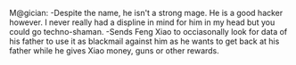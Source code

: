 M@gician: 
-Despite the name, he isn't a strong mage. He is a good hacker however. I never really had a displine in mind for him in my head but you could go techno-shaman. 
-Sends Feng Xiao to occiasonally look for data of his father to use it as blackmail against him as he wants to get back at his father while he gives Xiao money, guns or other rewards.